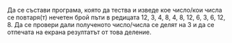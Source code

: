 Да се състави програма, която да тества и изведе кое число/кои числа се повтаря(т) нечетен брой пъти в редицата 12, 3, 4, 8, 4, 8, 12, 6, 3, 6, 12, 8. Да се провери дали полученото число/числа се делят на 3 и да се отпечата на екрана резултатът от това деление.
